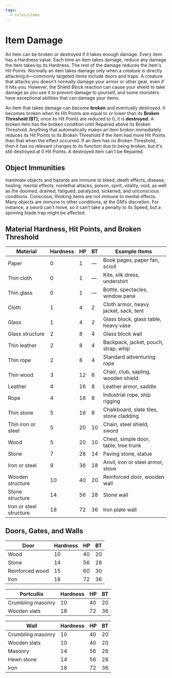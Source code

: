 ```yaml
---
tags:
  - rules/items
---
```

# Item Damage

An item can be broken or destroyed if it takes enough damage. Every item has a Hardness value. Each time an item takes damage, reduce any damage the item takes by its Hardness. The rest of the damage reduces the item's Hit Points. Normally an item takes damage only when a creature is directly attacking it—commonly targeted items include doors and traps. A creature that attacks you doesn't normally damage your armor or other gear, even if it hits you. However, the Shield Block reaction can cause your shield to take damage as you use it to prevent damage to yourself, and some monsters have exceptional abilities that can damage your items.  
  
An item that takes damage can become **broken** and eventually destroyed. It becomes broken when its Hit Points are equal to or lower than its **Broken Threshold (BT);** once its Hit Points are reduced to 0, it is **destroyed.** A broken item has the broken condition until Repaired above its Broken Threshold. Anything that automatically makes an item broken immediately reduces its Hit Points to its Broken Threshold if the item had more Hit Points than that when the effect occurred. If an item has no Broken Threshold, then it has no relevant changes to its function due to being broken, but it's still destroyed at 0 Hit Points. A destroyed item can't be Repaired.

## Object Immunities

Inanimate objects and hazards are immune to bleed, death effects, disease, healing, mental effects, nonlethal attacks, poison, spirit, vitality, void, as well as the doomed, drained, fatigued, paralyzed, sickened, and unconscious conditions. Conscious, thinking items are not immune to mental effects. Many objects are immune to other conditions, at the GM’s discretion. For instance, a sword can’t move, so it can’t take a penalty to its Speed, but a spinning blade trap might be affected.


## Material Hardness, Hit Points, and Broken Threshold

| **Material**            | **Hardness** | **HP** | **BT** | **Example Items**                       |
| ----------------------- | ------------ | ------ | ------ | --------------------------------------- |
| Paper                   | 0            | 1      | —      | Book pages, paper fan, scroll           |
| Thin cloth              | 0            | 1      | —      | Kite, silk dress, undershirt            |
| Thin glass              | 0            | 1      | —      | Bottle, spectacles, window pane         |
| Cloth                   | 1            | 4      | 2      | Cloth armor, heavy jacket, sack, tent   |
| Glass                   | 1            | 4      | 2      | Glass block, glass table, heavy vase    |
| Glass structure         | 2            | 8      | 4      | Glass block wall                        |
| Thin leather            | 2            | 8      | 4      | Backpack, jacket, pouch, strap, whip    |
| Thin rope               | 2            | 8      | 4      | Standard adventuring rope               |
| Thin wood               | 3            | 12     | 6      | Chair, club, sapling, wooden shield     |
| Leather                 | 4            | 16     | 8      | Leather armor, saddle                   |
| Rope                    | 4            | 16     | 8      | Industrial rope, ship rigging           |
| Thin stone              | 5            | 16     | 8      | Chalkboard, slate tiles, stone cladding |
| Thin iron or steel      | 5            | 20     | 10     | Chain, steel shield, sword              |
| Wood                    | 5            | 20     | 10     | Chest, simple door, table, tree trunk   |
| Stone                   | 7            | 28     | 14     | Paving stone, statue                    |
| Iron or steel           | 9            | 36     | 18     | Anvil, iron or steel armor, stove       |
| Wooden structure        | 10           | 40     | 20     | Reinforced door, wooden wall            |
| Stone structure         | 14           | 56     | 28     | Stone wall                              |
| Iron or steel structure | 18           | 72     | 36     | Iron plate wall                         |

## Doors, Gates, and Walls

| **Door**        | **Hardness** | **HP** | **BT** |
| --------------- | ------------ | ------ | ------ |
| Wood            | 10           | 40     | 20     |
| Stone           | 14           | 56     | 28     |
| Reinforced wood | 15           | 60     | 30     |
| Iron            | 18           | 72     | 36     |

| **Portcullis**    | **Hardness** | **HP** | **BT** |
| ----------------- | ------------ | ------ | ------ |
| Crumbling masonry | 10           | 40     | 20     |
| Wooden slats      | 18           | 72     | 36     |

| **Wall**          | **Hardness** | **HP** | **BT** |
| ----------------- | ------------ | ------ | ------ |
| Crumbling masonry | 10           | 40     | 20     |
| Wooden slats      | 10           | 40     | 20     |
| Masonry           | 14           | 56     | 28     |
| Hewn stone        | 14           | 56     | 28     |
| Iron              | 18           | 72     | 36     |


